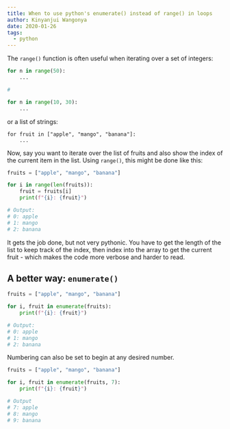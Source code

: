 ```yaml
---
title: When to use python's enumerate() instead of range() in loops
author: Kinyanjui Wangonya
date: 2020-01-26
tags: 
  - python
---
```


The `range()` function is often useful when iterating over a set of integers:

```python
for n in range(50):
    ...

#

for n in range(10, 30):
    ...
```

or a list of strings:

```
for fruit in ["apple", "mango", "banana"]:
    ...
```

<!--more-->

Now, say you want to iterate over the list of fruits and also show the index of the current item in the list. Using `range()`, this might be done like this:

```python
fruits = ["apple", "mango", "banana"]

for i in range(len(fruits)):
    fruit = fruits[i]
    print(f"{i}: {fruit}")

# Output:
# 0: apple
# 1: mango
# 2: banana
```

It gets the job done, but not very pythonic. You have to get the length of the list to keep track of the index, then index into the array to get the current fruit - which makes the code more verbose and harder to read.

## A better way: `enumerate()`

```python
fruits = ["apple", "mango", "banana"]

for i, fruit in enumerate(fruits):
    print(f"{i}: {fruit}")

# Output:
# 0: apple
# 1: mango
# 2: banana
```

Numbering can also be set to begin at any desired number.

```python
fruits = ["apple", "mango", "banana"]

for i, fruit in enumerate(fruits, 7):
    print(f"{i}: {fruit}")

# Output
# 7: apple
# 8: mango
# 9: banana
```
